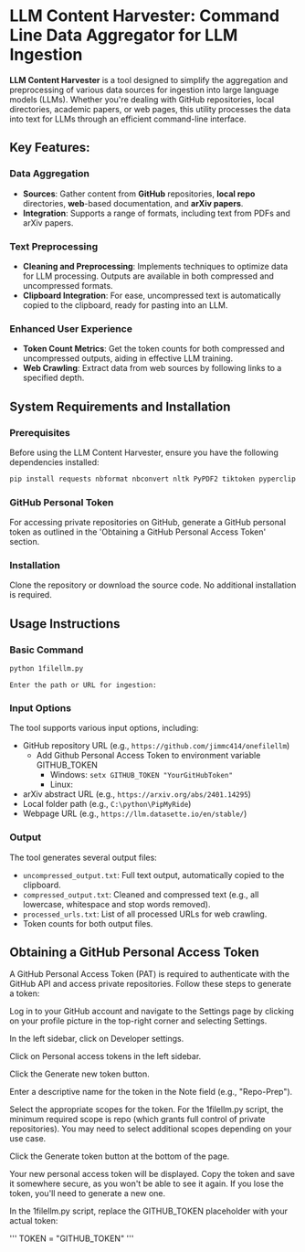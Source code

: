 
# LLM Content Harvester: Command Line Data Aggregator for LLM Ingestion

**LLM Content Harvester** is a tool designed to simplify the aggregation and preprocessing of various data sources for ingestion into large language models (LLMs). Whether you're dealing with GitHub repositories, local directories, academic papers, or web pages, this utility processes the data into text for LLMs through an efficient command-line interface.

## Key Features:

### Data Aggregation
- **Sources**: Gather content from **GitHub** repositories, **local repo** directories, **web**-based documentation, and **arXiv papers**.
- **Integration**: Supports a range of formats, including text from PDFs and arXiv papers.

### Text Preprocessing
- **Cleaning and Preprocessing**: Implements techniques to optimize data for LLM processing. Outputs are available in both compressed and uncompressed formats.
- **Clipboard Integration**: For ease, uncompressed text is automatically copied to the clipboard, ready for pasting into an LLM.

### Enhanced User Experience
- **Token Count Metrics**: Get the token counts for both compressed and uncompressed outputs, aiding in effective LLM training.
- **Web Crawling**: Extract data from web sources by following links to a specified depth.


## System Requirements and Installation

### Prerequisites
Before using the LLM Content Harvester, ensure you have the following dependencies installed:
```bash
pip install requests nbformat nbconvert nltk PyPDF2 tiktoken pyperclip
```

### GitHub Personal Token
For accessing private repositories on GitHub, generate a GitHub personal token as outlined in the 'Obtaining a GitHub Personal Access Token' section.

### Installation
Clone the repository or download the source code. No additional installation is required.

## Usage Instructions

### Basic Command
```bash
python 1filellm.py
```
```
Enter the path or URL for ingestion:
```

### Input Options
The tool supports various input options, including:
- GitHub repository URL (e.g., `https://github.com/jimmc414/onefilellm`)
  - Add Github Personal Access Token to environment variable GITHUB_TOKEN
    - Windows: ``` setx GITHUB_TOKEN "YourGitHubToken" ```
    - Linux: 
- arXiv abstract URL (e.g., `https://arxiv.org/abs/2401.14295`)
- Local folder path (e.g., `C:\python\PipMyRide`)
- Webpage URL (e.g., `https://llm.datasette.io/en/stable/`)

### Output
The tool generates several output files:
- `uncompressed_output.txt`: Full text output, automatically copied to the clipboard.
- `compressed_output.txt`: Cleaned and compressed text (e.g., all lowercase, whitespace and stop words removed).
- `processed_urls.txt`: List of all processed URLs for web crawling.
- Token counts for both output files.

## Obtaining a GitHub Personal Access Token

A GitHub Personal Access Token (PAT) is required to authenticate with the GitHub API and access private repositories. Follow these steps to generate a token:

Log in to your GitHub account and navigate to the Settings page by clicking on your profile picture in the top-right corner and selecting Settings.

In the left sidebar, click on Developer settings.

Click on Personal access tokens in the left sidebar.

Click the Generate new token button.

Enter a descriptive name for the token in the Note field (e.g., "Repo-Prep").

Select the appropriate scopes for the token. For the 1filellm.py script, the minimum required scope is repo (which grants full control of private repositories). You may need to select additional scopes depending on your use case.

Click the Generate token button at the bottom of the page.

Your new personal access token will be displayed. Copy the token and save it somewhere secure, as you won't be able to see it again. If you lose the token, you'll need to generate a new one.

In the 1filellm.py script, replace the GITHUB_TOKEN placeholder with your actual token:

'''
TOKEN = "GITHUB_TOKEN"
'''


